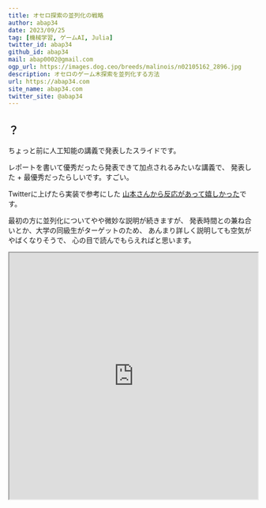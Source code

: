 ```yaml
---
title: オセロ探索の並列化の戦略
author: abap34
date: 2023/09/25
tag: [機械学習, ゲームAI, Julia]
twitter_id: abap34
github_id: abap34
mail: abap0002@gmail.com
ogp_url: https://images.dog.ceo/breeds/malinois/n02105162_2896.jpg
description: オセロのゲーム木探索を並列化する方法
url: https://abap34.com
site_name: abap34.com
twitter_site: @abap34
---
```


## ？

ちょっと前に人工知能の講義で発表したスライドです。

レポートを書いて優秀だったら発表できて加点されるみたいな講義で、
発表した + 最優秀だったらしいです。すごい。

Twitterに上げたら実装で参考にした
[山本さんから反応があって嬉しかった](https://twitter.com/issei_y/status/1686367844123209729)です。


最初の方に並列化についてやや微妙な説明が続きますが、
発表時間との兼ね合いとか、大学の同級生がターゲットのため、
あんまり詳しく説明しても空気がやばくなりそうで、
心の目で読んでもらえればと思います。


<iframe src="https://drive.google.com/viewerng/viewer?embedded=true&url=https://raw.githubusercontent.com/abap34/ParallelOthello.jl/main/slide.pdf" width="100%" height="500px"></iframe>


    